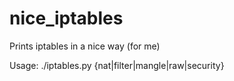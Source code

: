 nice_iptables
=============

Prints iptables in a nice way (for me)

Usage: ./iptables.py {nat|filter|mangle|raw|security}
